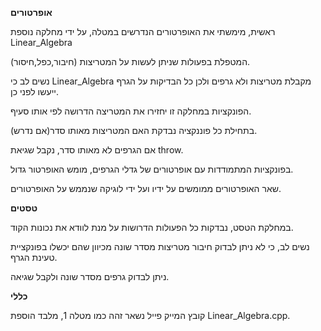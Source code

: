 **אופרטורים**


ראשית, מימשתי את האופרטורים הנדרשים במטלה, על ידי מחלקה נוספת Linear_Algebra

המטפלת בפעולות שניתן לעשות על המטריצות (חיבור,כפל,חיסור).

 נשים לב כי Linear_Algebra מקבלת מטריצות ולא גרפים ולכן כל הבדיקות על הגרף ייעשו לפני כן.
 
 הפונקציות במחלקה זו יחזירו את המטריצה הדרושה לפי אותו סעיף.
 
בתחילת כל פוננקציה נבדקת האם המטריצות מאותו סדר(אם נדרש).

אם הגרפים לא מאותו סדר, נקבל שגיאת throw. 

בפונקציות המתמודדות עם אופרטורים של גדלי הגרפים, מומש האופרטור גדול.

שאר האופרטורים ממומשים על ידיו ועל ידי לוגיקה שנממש על האופרטורים.



**טסטים**


במחלקת הטסט, נבדקות כל הפעולות הדרושות על מנת לוודא את נכונות הקוד.

נשים לב, כי לא ניתן לבדוק חיבור מטריצות מסדר שונה מכיוון שהם יכשלו בפונקציית טעינת הגרף.

ניתן לבדוק גרפים מסדר שונה ולקבל שגיאה.


**כללי**

קובץ המייק פייל נשאר זהה כמו מטלה 1, מלבד הוספת Linear_Algebra.cpp.
